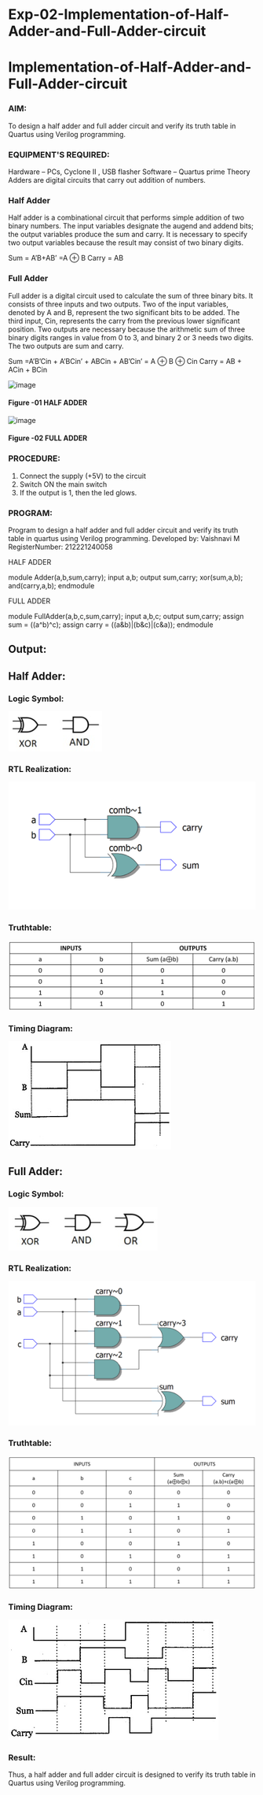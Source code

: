 # Exp-02-Implementation-of-Half-Adder-and-Full-Adder-circuit

# Implementation-of-Half-Adder-and-Full-Adder-circuit
### AIM:
To design a half adder and full adder circuit and verify its truth table in Quartus using Verilog programming.

### EQUIPMENT'S REQUIRED:
Hardware – PCs, Cyclone II , USB flasher
Software – Quartus prime
Theory
Adders are digital circuits that carry out addition of numbers.

### Half Adder
Half adder is a combinational circuit that performs simple addition of two binary numbers. The input variables designate the augend and addend bits; the output variables produce the sum and carry. It is necessary to specify two output variables because the result may consist of two binary digits.

Sum = A’B+AB’ =A ⊕ B Carry = AB

### Full Adder
Full adder is a digital circuit used to calculate the sum of three binary bits. It consists of three inputs and two outputs. Two of the input variables, denoted by A and B, represent the two significant bits to be added. The third input, Cin, represents the carry from the previous lower significant position. Two outputs are necessary because the arithmetic sum of three binary digits ranges in value from 0 to 3, and binary 2 or 3 needs two digits. The two outputs are sum and carry.

Sum =A’B’Cin + A’BCin’ + ABCin + AB’Cin’ = A ⊕ B ⊕ Cin Carry = AB + ACin + BCin

 ![image](https://user-images.githubusercontent.com/36288975/163552156-a13e5a56-c638-4110-97d9-8896907c8d25.png)

#### Figure -01 HALF ADDER 


![image](https://user-images.githubusercontent.com/36288975/163552057-b3547877-6d07-45b4-b7e0-bcfebfad9e1d.png)

#### Figure -02 FULL ADDER 

### PROCEDURE:

1. Connect the supply (+5V) to the circuit
2. Switch ON the main switch
3. If the output is 1, then the led glows.
### PROGRAM:

Program to design a half adder and full adder circuit and verify its truth table in quartus using Verilog programming.
Developed by: Vaishnavi M
RegisterNumber: 212221240058

HALF ADDER

module Adder(a,b,sum,carry);
input a,b;
output sum,carry;
xor(sum,a,b);
and(carry,a,b);
endmodule

FULL ADDER

module FullAdder(a,b,c,sum,carry);
input a,b,c;
output sum,carry;
assign sum = ((a^b)^c);
assign carry = ((a&b)|(b&c)|(c&a));
endmodule

## Output:
## Half Adder:
### Logic Symbol:
![symbol](./symbol1.jpeg)
### RTL Realization:
![RTL](./output1.png)
### Truthtable: 
![Truthtable](./truthtable1.jpeg)
### Timing Diagram:
![Timing](./timeline1.jpeg)

## Full Adder:
### Logic Symbol:
![symbol](./symbol2.jpeg)
### RTL Realization:
![RTL](./output2.png)
### Truthtable: 
![Truthtable](./truthtable2.jpeg)
### Timing Diagram:
![Timing](./timeline2.jpeg)

### Result:
Thus, a half adder and full adder circuit is designed to verify its truth table in Quartus using Verilog programming.
